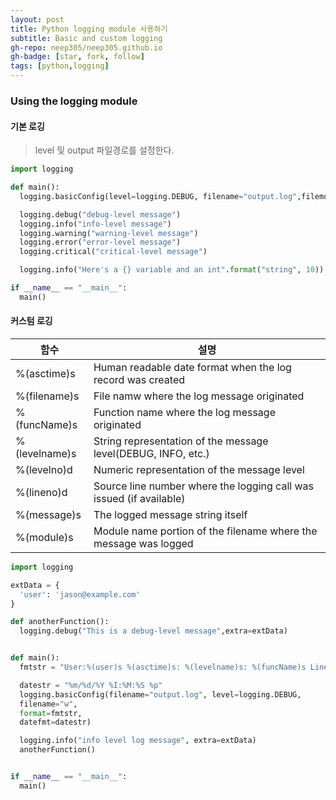 ```yaml
---
layout: post
title: Python logging module 사용하기
subtitle: Basic and custom logging
gh-repo: neep305/neep305.github.io
gh-badge: [star, fork, follow]
tags: [python,logging]
---
```


### Using the logging module

#### 기본 로깅 
> level 및 output 파일경로를 설정한다.
```python
import logging

def main():
  logging.basicConfig(level=logging.DEBUG, filename="output.log",filemode="w")

  logging.debug("debug-level message")
  logging.info("info-level message")
  logging.warning("warning-level message")
  logging.error("error-level message")
  logging.critical("critical-level message")

  logging.info("Here's a {} variable and an int".format("string", 10))

if __name__ == "__main__":
  main()
```

#### 커스텀 로깅
|함수|설명|
|-|-|
|%(asctime)s| Human readable date format when the log record was created|
|%(filename)s| File namw where the log message originated|
|%(funcName)s| Function name where the log message originated|
|%(levelname)s| String representation of the message level(DEBUG, INFO, etc.)
|%(levelno)d| Numeric representation of the message level|
|%(lineno)d| Source line number where the logging call was issued (if available)|
|%(message)s| The logged message string itself|
|%(module)s| Module name portion of the filename where the message was logged|



```python
import logging

extData = {
  'user': 'jason@example.com'
}

def anotherFunction():
  logging.debug("This is a debug-level message",extra=extData)


def main():
  fmtstr = "User:%(user)s %(asctime)s: %(levelname)s: %(funcName)s Line:%(lineno)d %(message)s"

  datestr = "%m/%d/%Y %I:%M:%S %p"
  logging.basicConfig(filename="output.log", level=logging.DEBUG,
  filename="w",
  format=fmtstr,
  datefmt=datestr)

  logging.info("info level log message", extra=extData)
  anotherFunction()


if __name__ == "__main__":
  main()
```